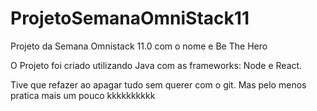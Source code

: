 # ProjetoSemanaOmniStack11
<p>Projeto da Semana Omnistack 11.0 com o nome e Be The Hero
<p>O Projeto foi criado utilizando Java com as frameworks: Node e React.
<p>Tive que refazer ao apagar tudo sem querer com o git. Mas pelo menos pratica mais um pouco kkkkkkkkkk

